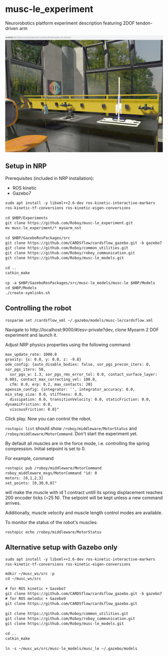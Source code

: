 # musc-le_experiment
Neurorobotics platform experiment description featuring 2DOF tendon-driven arm

![alt text](https://github.com/Roboy/musc-le_experiment/blob/master/images/screen.jpg)

## Setup in NRP

Prerequisites (included in NRP installation):
- ROS kinetic
- Gazebo7

```
sudo apt install -y libxml++2.6-dev ros-kinetic-interactive-markers ros-kinetic-tf-conversions ros-kinetic-eigen-conversions

cd $HBP/Experiments
git clone https://github.com/Roboy/musc-le_experiment.git
mv musc-le_experiment/* myoarm_nst

cd $HBP/GazeboRosPackages/src
git clone https://github.com/CARDSflow/cardsflow_gazebo.git -b gazebo7
git clone https://github.com/Roboy/common_utilities.git
git clone https://github.com/Roboy/roboy_communication.git
git clone https://github.com/Roboy/musc-le_models.git

cd ..
catkin_make

cp -a $HBP/GazeboRosPackages/src/musc-le_models/musc-le $HBP/Models
cd $HBP/Models
./create-symlinks.sh
```

## Controlling the robot
```
rosparam set /cardsflow_xml ~/.gazebo/models/musc-le/cardsflow.xml
```

Navigate to http://localhost:9000/#/esv-private?dev, clone Myoarm 2 DOF experiment and launch it.

Adjust NRP physics properties using the following command: 
```rosservice call /gazebo/set_physics_properties "time_step: 0.001
max_update_rate: 1000.0
gravity: {x: 0.0, y: 0.0, z: -9.8}
ode_config: {auto_disable_bodies: false, sor_pgs_precon_iters: 0, sor_pgs_iters: 50,
  sor_pgs_w: 1.3, sor_pgs_rms_error_tol: 0.0, contact_surface_layer: 0.001, contact_max_correcting_vel: 100.0,
  cfm: 0.0, erp: 0.2, max_contacts: 20}
opensim_config: {integrator: '', integrator_accuracy: 0.0, min_step_size: 0.0, stiffness: 0.0,
  dissipation: 0.0, transitionVelocity: 0.0, staticFriction: 0.0, dynamicFriction: 0.0,
  viscousFriction: 0.0}"
  ```
  
Click play. Now you can control the robot. 

`rostopic list` should show `/roboy/middleware/MotorStatus` and `/roboy/middleware/MotorCommand`. Don't start the experiment yet.

By default all muscles are in the force mode, i.e. controlling the spring compression. Initial setpoint is set to 0.

For example, command 
```
rostopic pub /roboy/middleware/MotorCommand roboy_middleware_msgs/MotorCommand "id: 0
motors: [0,1,2,3]
set_points: [0,30,0,0]"
```
will make the muscle with id 1 contract untill its spring displacement reaches 200 encoder ticks (~25 N). The setpoint will be kept unless a new command arrives. 

Additionally, muscle velocity and muscle length control modes are available.

To monitor the status of the robot's muscles:
```
rostopic echo /roboy/middleware/MotorStatus 
```

## Alternative setup with Gazebo only

```
sudo apt install -y libxml++2.6-dev ros-kinetic-interactive-markers ros-kinetic-tf-conversions ros-kinetic-eigen-conversions
```

```
mdkir ~/musc_ws/src -p
cd ~/musc_ws/src

# for ROS kinetic + Gazebo7
git clone https://github.com/CARDSflow/cardsflow_gazebo.git -b gazebo7
# for ROS melodic + Gazebo9
git clone https://github.com/CARDSflow/cardsflow_gazebo.git

git clone https://github.com/Roboy/common_utilities.git
git clone https://github.com/Roboy/roboy_communication.git
git clone https://github.com/Roboy/musc-le_models.git

cd ..
catkin_make

ln -s ~/musc_ws/src/musc-le_models/musc_le ~/.gazebo/models
```
